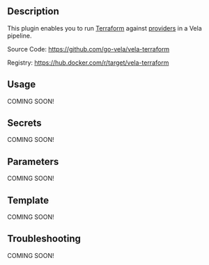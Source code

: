 ## Description

This plugin enables you to run [Terraform](https://www.terraform.io/) against [providers](https://www.terraform.io/docs/providers/index.html) in a Vela pipeline.

Source Code: https://github.com/go-vela/vela-terraform

Registry: https://hub.docker.com/r/target/vela-terraform

## Usage

COMING SOON!

## Secrets

COMING SOON!

## Parameters

COMING SOON!

## Template

COMING SOON!

## Troubleshooting

COMING SOON!
